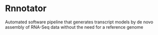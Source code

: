 # Rnnotator

Automated software pipeline that generates transcript models by de novo assembly of RNA-Seq data without the need for a reference genome
